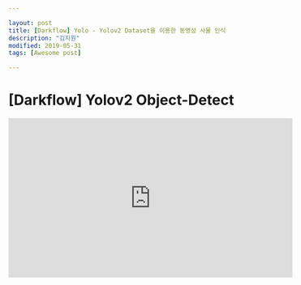 ```yaml
---

layout: post
title: [Darkflow] Yolo - Yolov2 Dataset을 이용한 동영상 사물 인식
description: "김지원"
modified: 2019-05-31
tags: [Awesome post]

---
```

# [Darkflow] Yolov2 Object-Detect

<iframe width="560" height="315" src="https://youtube.com/embed/q3nsaLJy98s" frameborder="0" allowfullscreen></iframe>
